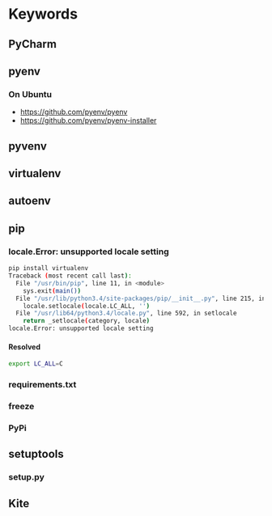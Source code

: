 # Keywords

## PyCharm

## pyenv

### On Ubuntu

-   https://github.com/pyenv/pyenv
-   https://github.com/pyenv/pyenv-installer

## pyvenv

## virtualenv

## autoenv

## pip

### locale.Error: unsupported locale setting

```sh
pip install virtualenv
Traceback (most recent call last):
  File "/usr/bin/pip", line 11, in <module>
    sys.exit(main())
  File "/usr/lib/python3.4/site-packages/pip/__init__.py", line 215, in main
    locale.setlocale(locale.LC_ALL, '')
  File "/usr/lib64/python3.4/locale.py", line 592, in setlocale
    return _setlocale(category, locale)
locale.Error: unsupported locale setting
```

#### Resolved

```sh
export LC_ALL=C
```

### requirements.txt

### freeze

### PyPi

## setuptools

### setup.py

## Kite
